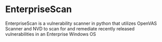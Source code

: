 # EnterpriseScan
EnterpriseScan is a vulnerability scanner in python that utilizes OpenVAS Scanner and NVD to scan for and remediate recently released vulnerabilities in an Enterprise Windows OS
